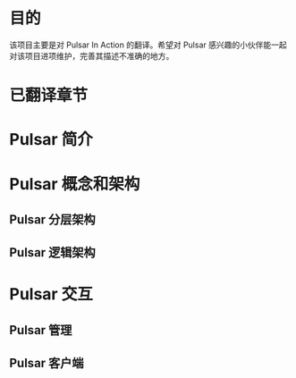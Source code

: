 # 目的

该项目主要是对 Pulsar In Action 的翻译。希望对 Pulsar 感兴趣的小伙伴能一起对该项目进项维护，完善其描述不准确的地方。

# 已翻译章节

# Pulsar 简介

# Pulsar 概念和架构
## Pulsar 分层架构
## Pulsar 逻辑架构

# Pulsar 交互
## Pulsar 管理
## Pulsar 客户端
